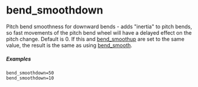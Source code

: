 ---
---
# bend_smoothdown

Pitch bend smoothness for downward bends - adds "inertia" to pitch bends, so
fast movements of the pitch bend wheel will have a delayed effect on the pitch
change. Default is 0. If this and [bend_smoothup](bend_smoothup) are set to the
same value, the result is the same as using [bend_smooth](bend_smooth).

##### Examples

```
bend_smoothdown=50
bend_smoothdown=10
```
